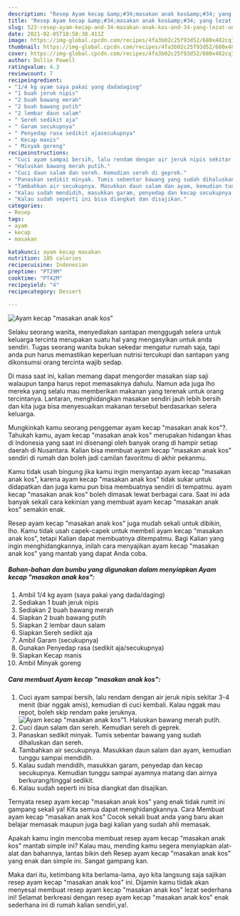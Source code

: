 ```yaml
---
description: "Resep Ayam kecap &amp;#34;masakan anak kos&amp;#34; yang lezat Untuk Jualan"
title: "Resep Ayam kecap &amp;#34;masakan anak kos&amp;#34; yang lezat Untuk Jualan"
slug: 523-resep-ayam-kecap-and-34-masakan-anak-kos-and-34-yang-lezat-untuk-jualan
date: 2021-02-05T18:50:38.411Z
image: https://img-global.cpcdn.com/recipes/4fa3b02c25f93d52/680x482cq70/ayam-kecap-masakan-anak-kos-foto-resep-utama.jpg
thumbnail: https://img-global.cpcdn.com/recipes/4fa3b02c25f93d52/680x482cq70/ayam-kecap-masakan-anak-kos-foto-resep-utama.jpg
cover: https://img-global.cpcdn.com/recipes/4fa3b02c25f93d52/680x482cq70/ayam-kecap-masakan-anak-kos-foto-resep-utama.jpg
author: Dollie Powell
ratingvalue: 4.3
reviewcount: 7
recipeingredient:
- "1/4 kg ayam saya pakai yang dadadaging"
- "1 buah jeruk nipis"
- "2 buah bawang merah"
- "2 buah bawang putih"
- "2 lembar daun salam"
- " Sereh sedikit aja"
- " Garam secukupnya"
- " Penyedap rasa sedikit ajasecukupnya"
- " Kecap manis"
- " Minyak goreng"
recipeinstructions:
- "Cuci ayam sampai bersih, lalu rendam dengan air jeruk nipis sekitar 3-4 menit (biar nggak amis), kemudian di cuci kembali. Kalau nggak mau repot, boleh skip rendam pake jeruknya."
- "Haluskan bawang merah putih."
- "Cuci daun salam dan sereh. Kemudian sereh di geprek."
- "Panaskan sedikit minyak. Tumis sebentar bawang yang sudah dihaluskan dan sereh."
- "Tambahkan air secukupnya. Masukkan daun salam dan ayam, kemudian tunggu sampai mendidih."
- "Kalau sudah mendidih, masukkan garam, penyedap dan kecap secukupnya. Kemudian tunggu sampai ayamnya matang dan airnya berkurang/tinggal sedikit."
- "Kalau sudah seperti ini bisa diangkat dan disajikan."
categories:
- Resep
tags:
- ayam
- kecap
- masakan

katakunci: ayam kecap masakan 
nutrition: 185 calories
recipecuisine: Indonesian
preptime: "PT29M"
cooktime: "PT42M"
recipeyield: "4"
recipecategory: Dessert

---
```



![Ayam kecap &#34;masakan anak kos&#34;](https://img-global.cpcdn.com/recipes/4fa3b02c25f93d52/680x482cq70/ayam-kecap-masakan-anak-kos-foto-resep-utama.jpg)

Selaku seorang wanita, menyediakan santapan menggugah selera untuk keluarga tercinta merupakan suatu hal yang mengasyikan untuk anda sendiri. Tugas seorang  wanita bukan sekedar mengatur rumah saja, tapi anda pun harus memastikan keperluan nutrisi tercukupi dan santapan yang dikonsumsi orang tercinta wajib sedap.

Di masa  saat ini, kalian memang dapat mengorder masakan siap saji walaupun tanpa harus repot memasaknya dahulu. Namun ada juga lho mereka yang selalu mau memberikan makanan yang terenak untuk orang tercintanya. Lantaran, menghidangkan masakan sendiri jauh lebih bersih dan kita juga bisa menyesuaikan makanan tersebut berdasarkan selera keluarga. 



Mungkinkah kamu seorang penggemar ayam kecap &#34;masakan anak kos&#34;?. Tahukah kamu, ayam kecap &#34;masakan anak kos&#34; merupakan hidangan khas di Indonesia yang saat ini disenangi oleh banyak orang di hampir setiap daerah di Nusantara. Kalian bisa membuat ayam kecap &#34;masakan anak kos&#34; sendiri di rumah dan boleh jadi camilan favoritmu di akhir pekanmu.

Kamu tidak usah bingung jika kamu ingin menyantap ayam kecap &#34;masakan anak kos&#34;, karena ayam kecap &#34;masakan anak kos&#34; tidak sukar untuk didapatkan dan juga kamu pun bisa membuatnya sendiri di tempatmu. ayam kecap &#34;masakan anak kos&#34; boleh dimasak lewat berbagai cara. Saat ini ada banyak sekali cara kekinian yang membuat ayam kecap &#34;masakan anak kos&#34; semakin enak.

Resep ayam kecap &#34;masakan anak kos&#34; juga mudah sekali untuk dibikin, lho. Kamu tidak usah capek-capek untuk membeli ayam kecap &#34;masakan anak kos&#34;, tetapi Kalian dapat membuatnya ditempatmu. Bagi Kalian yang ingin menghidangkannya, inilah cara menyajikan ayam kecap &#34;masakan anak kos&#34; yang mantab yang dapat Anda coba.

<!--inarticleads1-->

##### Bahan-bahan dan bumbu yang digunakan dalam menyiapkan Ayam kecap &#34;masakan anak kos&#34;:

1. Ambil 1/4 kg ayam (saya pakai yang dada/daging)
1. Sediakan 1 buah jeruk nipis
1. Sediakan 2 buah bawang merah
1. Siapkan 2 buah bawang putih
1. Siapkan 2 lembar daun salam
1. Siapkan  Sereh sedikit aja
1. Ambil  Garam (secukupnya)
1. Gunakan  Penyedap rasa (sedikit aja/secukupnya)
1. Siapkan  Kecap manis
1. Ambil  Minyak goreng




<!--inarticleads2-->

##### Cara membuat Ayam kecap &#34;masakan anak kos&#34;:

1. Cuci ayam sampai bersih, lalu rendam dengan air jeruk nipis sekitar 3-4 menit (biar nggak amis), kemudian di cuci kembali. Kalau nggak mau repot, boleh skip rendam pake jeruknya.
<img src="https://img-global.cpcdn.com/steps/f3d28d1859f36498/160x128cq70/ayam-kecap-masakan-anak-kos-langkah-memasak-1-foto.jpg" alt="Ayam kecap &#34;masakan anak kos&#34;">1. Haluskan bawang merah putih.
1. Cuci daun salam dan sereh. Kemudian sereh di geprek.
1. Panaskan sedikit minyak. Tumis sebentar bawang yang sudah dihaluskan dan sereh.
1. Tambahkan air secukupnya. Masukkan daun salam dan ayam, kemudian tunggu sampai mendidih.
1. Kalau sudah mendidih, masukkan garam, penyedap dan kecap secukupnya. Kemudian tunggu sampai ayamnya matang dan airnya berkurang/tinggal sedikit.
1. Kalau sudah seperti ini bisa diangkat dan disajikan.




Ternyata resep ayam kecap &#34;masakan anak kos&#34; yang enak tidak rumit ini gampang sekali ya! Kita semua dapat menghidangkannya. Cara Membuat ayam kecap &#34;masakan anak kos&#34; Cocok sekali buat anda yang baru akan belajar memasak maupun juga bagi kalian yang sudah ahli memasak.

Apakah kamu ingin mencoba membuat resep ayam kecap &#34;masakan anak kos&#34; mantab simple ini? Kalau mau, mending kamu segera menyiapkan alat-alat dan bahannya, lantas bikin deh Resep ayam kecap &#34;masakan anak kos&#34; yang enak dan simple ini. Sangat gampang kan. 

Maka dari itu, ketimbang kita berlama-lama, ayo kita langsung saja sajikan resep ayam kecap &#34;masakan anak kos&#34; ini. Dijamin kamu tiidak akan menyesal membuat resep ayam kecap &#34;masakan anak kos&#34; lezat sederhana ini! Selamat berkreasi dengan resep ayam kecap &#34;masakan anak kos&#34; enak sederhana ini di rumah kalian sendiri,ya!.

